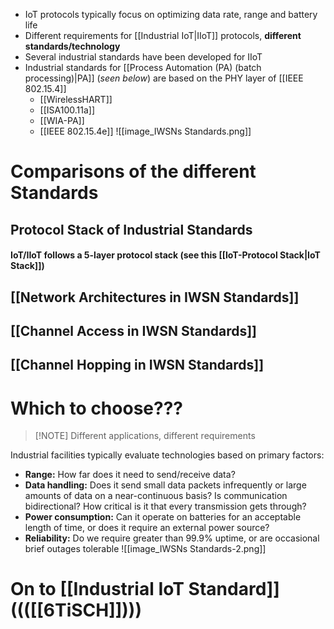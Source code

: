 - IoT protocols typically focus on optimizing data rate, range and battery life
- Different requirements for [[Industrial IoT|IIoT]] protocols, **different standards/technology**
- Several industrial standards have been developed for IIoT
- Industrial standards for [[Process Automation (PA) (batch processing)|PA]] (_seen below_) are based on the PHY layer of [[IEEE 802.15.4]]
	- [[WirelessHART]]
	- [[ISA100.11a]]
	- [[WIA-PA]]
	- [[IEEE 802.15.4e]]
![[image_IWSNs Standards.png]]
# Comparisons of the different Standards
## Protocol Stack of Industrial Standards
#### IoT/IIoT follows a 5-layer protocol stack (see this [[IoT-Protocol Stack|IoT Stack]])
## [[Network Architectures in IWSN Standards]]
## [[Channel Access in IWSN Standards]]
## [[Channel Hopping in IWSN Standards]]

# Which to choose???
> [!NOTE] Different applications, different requirements

Industrial facilities typically evaluate technologies based on primary factors:
- **Range:** How far does it need to send/receive data?
- **Data handling:** Does it send small data packets infrequently or large amounts of data on a near-continuous basis? Is communication bidirectional? How critical is it that every transmission gets through?
- **Power consumption:** Can it operate on batteries for an acceptable length of time, or does it require an external power source?
- **Reliability:** Do we require greater than 99.9% uptime, or are occasional brief outages tolerable
![[image_IWSNs Standards-2.png]]

# On to [[Industrial IoT Standard]] ((([[6TiSCH]])))